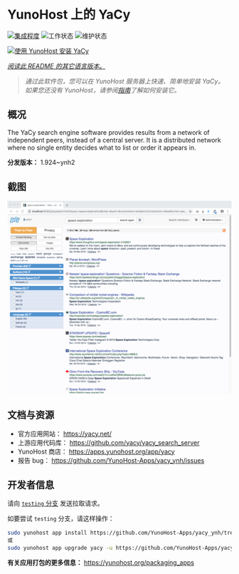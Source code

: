 <!--
注意：此 README 由 <https://github.com/YunoHost/apps/tree/master/tools/readme_generator> 自动生成
请勿手动编辑。
-->

# YunoHost 上的 YaCy

[![集成程度](https://apps.yunohost.org/badge/integration/yacy)](https://ci-apps.yunohost.org/ci/apps/yacy/)
![工作状态](https://apps.yunohost.org/badge/state/yacy)
![维护状态](https://apps.yunohost.org/badge/maintained/yacy)

[![使用 YunoHost 安装 YaCy](https://install-app.yunohost.org/install-with-yunohost.svg)](https://install-app.yunohost.org/?app=yacy)

*[阅读此 README 的其它语言版本。](./ALL_README.md)*

> *通过此软件包，您可以在 YunoHost 服务器上快速、简单地安装 YaCy。*  
> *如果您还没有 YunoHost，请参阅[指南](https://yunohost.org/install)了解如何安装它。*

## 概况

The YaCy search engine software provides results from a network of independent peers, instead of a central server.
It is a distributed network where no single entity decides what to list or order it appears in.


**分发版本：** 1.924~ynh2

## 截图

![YaCy 的截图](./doc/screenshots/screenshot01.png)

## 文档与资源

- 官方应用网站： <https://yacy.net/>
- 上游应用代码库： <https://github.com/yacy/yacy_search_server>
- YunoHost 商店： <https://apps.yunohost.org/app/yacy>
- 报告 bug： <https://github.com/YunoHost-Apps/yacy_ynh/issues>

## 开发者信息

请向 [`testing` 分支](https://github.com/YunoHost-Apps/yacy_ynh/tree/testing) 发送拉取请求。

如要尝试 `testing` 分支，请这样操作：

```bash
sudo yunohost app install https://github.com/YunoHost-Apps/yacy_ynh/tree/testing --debug
或
sudo yunohost app upgrade yacy -u https://github.com/YunoHost-Apps/yacy_ynh/tree/testing --debug
```

**有关应用打包的更多信息：** <https://yunohost.org/packaging_apps>
